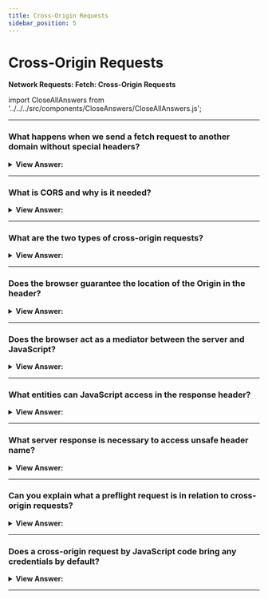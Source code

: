 ```yaml
---
title: Cross-Origin Requests
sidebar_position: 5
---
```


# Cross-Origin Requests

**Network Requests: Fetch: Cross-Origin Requests**

<head>
  <title>Cross-Origin Requests - JavaScript Interview Questions & Answers</title>
  <meta charSet="utf-8" />
</head>

import CloseAllAnswers from '../../../src/components/CloseAnswers/CloseAllAnswers.js';

<CloseAllAnswers />

---

### What happens when we send a fetch request to another domain without special headers?

<details>
  <summary><strong>View Answer:</strong></summary>
  <div>
  <div><strong>Interview Response:</strong> If we send a fetch request to another website, the fetch request will more than likely fail. Cross-origin requests are defined as requests sent to another domain (even a subdomain) or protocol or port that require special headers from the remote side.
    </div><br />
  <div><strong className="codeExample">Code Example:</strong><br /><br />

  <div></div>

```js
try {
  await fetch('http://example.com');
} catch (err) {
  alert(err); // Failed to fetch
}
```

  </div>
  </div>
</details>

---

### What is CORS and why is it needed?

<details>
  <summary><strong>View Answer:</strong></summary>
  <div>
  <div><strong>Interview Response:</strong> Cross-Origin Resource Sharing (CORS) is an HTTP-header based mechanism that allows a server to indicate the other origins (domain, scheme, or port) than its own from which a browser should permit loading of resources. CORS exists to protect the internet from evil hackers from sending fraudulent requests. It is a simple, yet powerful rule as a foundation of the internet security.
    </div>
  </div>
</details>

---

### What are the two types of cross-origin requests?

<details>
  <summary><strong>View Answer:</strong></summary>
  <div>
  <div><strong>Interview Response:</strong> There are two types of cross-origin requests including safe and unsafe requests. A request is safe if it satisfies two conditions including safe methods (GET, POST, OR HEAD) and safe headers (ACCEPT, ACCEPT-LANGUAGE, etc.). Any other request is considered “unsafe”. For instance, a request with PUT method or with an API-Key HTTP-header that does not fit the limitations. The essential difference is that a safe request can be made with a &#8249;form&#8250; or a &#8249;script&#8250;, without any special methods.
    </div>
  </div>
</details>

---

### Does the browser guarantee the location of the Origin in the header?

<details>
  <summary><strong>View Answer:</strong></summary>
  <div>
  <div><strong>Interview Response:</strong> Yes, if a request is cross-origin, the browser always adds the Origin header to it. There is no way to change this behavior because it is controlled by the browser. The server can inspect the Origin and, if it agrees to accept such a request, add a special header Access-Control-Allow-Origin to the response. That header should contain the allowed origin, or a star (*). Then the response is successful, otherwise it is an error, and it will fail.
    </div><br />
  <div><strong className="codeExample">Code Example:</strong><br /><br />

  <div></div>

```js
GET / request
Host: anywhere.com
Origin: https://javascript.help
...
```

  </div>
  </div>
</details>

---

### Does the browser act as a mediator between the server and JavaScript?

<details>
  <summary><strong>View Answer:</strong></summary>
  <div>
  <div><strong>Interview Response:</strong> Yes, the browser plays the role of a trusted mediator, it ensures that the correct Origin is sent with a cross-origin request. It checks for permitting Access-Control-Allow-Origin in the response, if it exists, then JavaScript can access the response, otherwise it fails with an error.
    </div>
  </div>
</details>

---

### What entities can JavaScript access in the response header?

<details>
  <summary><strong>View Answer:</strong></summary>
  <div>
  <div><strong>Interview Response:</strong> For cross-origin request, by default JavaScript may only access so-called “safe” response header entities like the Cache-Control and Content-Type. Accessing any other response header entity causes an error and results in failure. It should be noted, there is no Content-Length header entity in the list! This header contains the full response length. So, if we are downloading something and would like to track the percentage of progress, then an additional permission is required to access that header entity.
    </div>
  </div>
</details>

---

### What server response is necessary to access unsafe header name?

<details>
  <summary><strong>View Answer:</strong></summary>
  <div>
  <div><strong>Interview Response:</strong> To grant JavaScript access to any other response header (unsafe header names), the server must send the Access-Control-Expose-Headers header. It contains a comma-separated list of unsafe header names that should be made accessible.
    </div><br />
  <div><strong className="codeExample">Code Example:</strong><br /><br />

  <div></div>

```js
200 OK
Content-Type:text/html; charset=UTF-8
Content-Length: 12345
API-Key: 2c9de507f2c54aa1
Access-Control-Allow-Origin: https://javascript.info
Access-Control-Expose-Headers: Content-Length, API-Key // <--
```

  </div>
  </div>
</details>

---

### Can you explain what a preflight request is in relation to cross-origin requests?

<details>
  <summary><strong>View Answer:</strong></summary>
  <div>
  <div><strong>Interview Response:</strong> A preflight request is a small request that is sent by the browser before the actual request. It contains information like which HTTP method is used, as well as if any custom HTTP headers are present. The preflight gives the server a chance to examine what the actual request will look like before it has been made. If the server agrees to serve the requests, then it should respond with empty body, status 200 and headers. The preflight request occurs “behind the scenes”, it is invisible to JavaScript.
    </div>
  </div>
</details>

---

### Does a cross-origin request by JavaScript code bring any credentials by default?

<details>
  <summary><strong>View Answer:</strong></summary>
  <div>
  <div><strong>Interview Response:</strong> A cross-origin request initiated by JavaScript code by default does not bring any credentials (cookies or HTTP authentication). That is uncommon for HTTP-requests. Usually, a request to http://site.com is accompanied by all cookies from that domain. Cross-origin requests made by JavaScript methods on the other hand are an exception.
    </div>
  </div>
</details>

---
